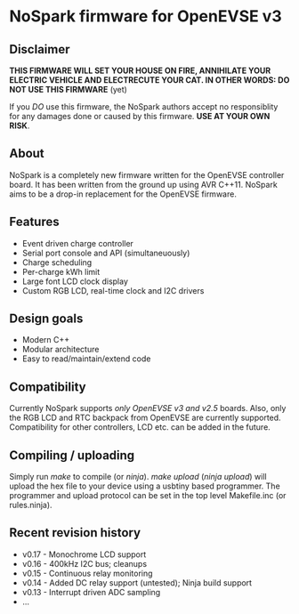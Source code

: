 # NoSpark firmware for OpenEVSE v3

## Disclaimer
**THIS FIRMWARE WILL SET YOUR HOUSE ON FIRE, ANNIHILATE YOUR ELECTRIC VEHICLE
AND ELECTRECUTE YOUR CAT. IN OTHER WORDS: DO NOT USE THIS FIRMWARE** (yet)

If you *DO* use this firmware, the NoSpark authors accept no responsiblity for any
damages done or caused by this firmware. **USE AT YOUR OWN RISK**.

## About
NoSpark is a completely new firmware written for the OpenEVSE controller board.
It has been written from the ground up using AVR C++11. NoSpark aims to be a drop-in
replacement for the OpenEVSE firmware.

## Features
* Event driven charge controller
* Serial port console and API (simultaneuously)
* Charge scheduling
* Per-charge kWh limit
* Large font LCD clock display
* Custom RGB LCD, real-time clock and I2C drivers

## Design goals
* Modern C++
* Modular architecture
* Easy to read/maintain/extend code

## Compatibility
Currently NoSpark supports *only OpenEVSE v3 and v2.5* boards. Also, only the
RGB LCD and RTC backpack from OpenEVSE are currently supported. Compatibility
for other controllers, LCD etc. can be added in the future.

## Compiling / uploading
Simply run _make_ to compile (or _ninja_).
_make upload_ (_ninja upload_) will upload the hex file to your device using a
usbtiny based programmer. The programmer and upload protocol can be set in the
top level Makefile.inc (or rules.ninja).

## Recent revision history
* v0.17 - Monochrome LCD support
* v0.16 - 400kHz I2C bus; cleanups
* v0.15 - Continuous relay monitoring
* v0.14 - Added DC relay support (untested); Ninja build support
* v0.13 - Interrupt driven ADC sampling
* ...

